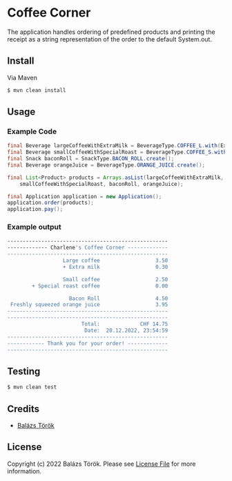 # Coffee Corner

The application handles ordering of predefined products and printing the receipt as a string representation of the order to the default System.out.

## Install

Via Maven

``` bash
$ mvn clean install
```

## Usage
### Example Code
``` java
final Beverage largeCoffeeWithExtraMilk = BeverageType.COFFEE_L.with(ExtraType.EXTRA_MILK);
final Beverage smallCoffeeWithSpecialRoast = BeverageType.COFFEE_S.with(ExtraType.SPECIAL_ROAST_COFFEE);
final Snack baconRoll = SnackType.BACON_ROLL.create();
final Beverage orangeJuice = BeverageType.ORANGE_JUICE.create();

final List<Product> products = Arrays.asList(largeCoffeeWithExtraMilk,
    smallCoffeeWithSpecialRoast, baconRoll, orangeJuice);

final Application application = new Application();
application.order(products);
application.pay();
```
### Example output

``` bash
----------------------------------------------------
------------- Charlene's Coffee Corner -------------
----------------------------------------------------
                  Large coffee	                3.50
                  + Extra milk	                0.30

                  Small coffee	                2.50
        + Special roast coffee	                0.00

                    Bacon Roll	                4.50
 Freshly squeezed orange juice	                3.95
----------------------------------------------------
----------------------------------------------------
                        Total:	           CHF 14.75
                         Date:	20.12.2022, 23:54:59
----------------------------------------------------
------------ Thank you for your order! -------------
----------------------------------------------------
```



## Testing

``` bash
$ mvn clean test
```

## Credits

- [Balázs Török][link-author]

## License

Copyright (c) 2022 Balázs Török. Please see [License File](LICENSE.md) for more information.

[link-author]: https://github.com/:torok_balazs
